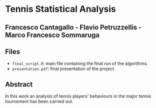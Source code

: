 # Tennis Statistical Analysis


## Francesco Cantagallo - Flavio Petruzzellis - Marco Francesco Sommaruga

## Files
* `final_script.R`: main file containing the final run of the algorithms.
* `presentation.pdf`: final presentation of the project.

## Abstract
In this work an analysis of tennis players' behaviours in the major tennis tournement has been carried out.

